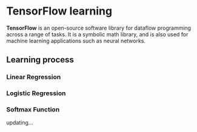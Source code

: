 # TensorFlow learning


**TensorFlow** is an open-source software library for dataflow programming across a range of tasks. It is a symbolic math library, and is also used for machine learning applications such as neural networks.

## Learning process

### **Linear Regression**

### **Logistic Regression**

### **Softmax Function**

updating...
